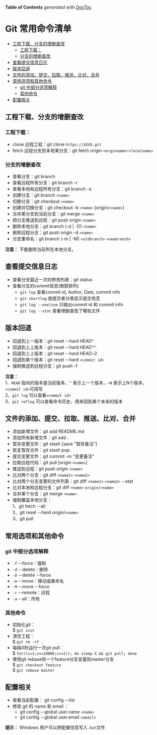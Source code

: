 <!-- START doctoc generated TOC please keep comment here to allow auto update -->
<!-- DON'T EDIT THIS SECTION, INSTEAD RE-RUN doctoc TO UPDATE -->
**Table of Contents**  *generated with [DocToc](https://github.com/thlorenz/doctoc)*
# Git 常用命令清单

- [工程下载、分支的增删查改](#%E5%B7%A5%E7%A8%8B%E4%B8%8B%E8%BD%BD%E5%88%86%E6%94%AF%E7%9A%84%E5%A2%9E%E5%88%A0%E6%9F%A5%E6%94%B9)
  - [工程下载：](#%E5%B7%A5%E7%A8%8B%E4%B8%8B%E8%BD%BD)
  - [分支的增删查改](#%E5%88%86%E6%94%AF%E7%9A%84%E5%A2%9E%E5%88%A0%E6%9F%A5%E6%94%B9)
- [查看提交信息日志](#%E6%9F%A5%E7%9C%8B%E6%8F%90%E4%BA%A4%E4%BF%A1%E6%81%AF%E6%97%A5%E5%BF%97)
- [版本回退](#%E7%89%88%E6%9C%AC%E5%9B%9E%E9%80%80)
- [文件的添加、提交、拉取、推送、比对、合并](#%E6%96%87%E4%BB%B6%E7%9A%84%E6%B7%BB%E5%8A%A0%E6%8F%90%E4%BA%A4%E6%8B%89%E5%8F%96%E6%8E%A8%E9%80%81%E6%AF%94%E5%AF%B9%E5%90%88%E5%B9%B6)
- [常用选项和其他命令](#%E5%B8%B8%E7%94%A8%E9%80%89%E9%A1%B9%E5%92%8C%E5%85%B6%E4%BB%96%E5%91%BD%E4%BB%A4)
  - [git 中部分选项解释](#git-%E4%B8%AD%E9%83%A8%E5%88%86%E9%80%89%E9%A1%B9%E8%A7%A3%E9%87%8A)
  - [其他命令](#%E5%85%B6%E4%BB%96%E5%91%BD%E4%BB%A4)
- [配置相关](#%E9%85%8D%E7%BD%AE%E7%9B%B8%E5%85%B3)

<!-- END doctoc generated TOC please keep comment here to allow auto update -->

## 工程下载、分支的增删查改

### 工程下载：

- clone 远程工程：git clone `https://XXXX.git`
- fetch 远程分支到本地某分支：git fetch origin `<orginname>`:`<localname>`

### 分支的增删查改

- 查看分支：git branch
- 查看远程所有分支：git branch -r
- 查看本地和远程所有分支：git branch -a
- 创建分支：git branch `<name>`
- 切换分支：git checkout `<name>`
- 创建并切换分支：git checkout -b `<name>` [origin/`<name>`]
- 合并某分支到当前分支：git merge `<name>`
- 把分支推送到远程：git push origin `<name>`
- 删除本地分支：git branch (-d | -D) `<name>`
- 删除远程分支：git push origin -d `<name>`
- 分支重命名：git branch (-m | -M) `<oldbranch>` `<newbranch>`

**注意：** 不能删除当前所在本地分支。

## 查看提交信息日志

- 查看分支最近一次的修改列表：git status
- 查看分支的commit信息(倒叙排列)
  - `git log`  查看commit id, Author, Date, commit info
  - `git shortlog` 按提交者分类显示提交信息
  - `git log --oneline` 只输出commit id 和 commit info
  - `git log --stat` 查看增删查改了哪些文件

## 版本回退

- 回退到上一版本：git reset --hard HEAD^
- 回退到上上版本：git reset --hard HEAD^^
- 回退到上上版本：git reset --hard HEAD~2
- 回退到某个版本：git reset --hard `<commit id>`
- 强制推送到远程分支：git push -f

**注意：**  
1、`HEAD` 指向的版本是当前版本，`^` 表示上一个版本，`~N` 表示上N个版本，`<commit id>`可简写  
2、`git log` 可以查看`<commit id>`  
3、`git reflog` 可以查看命令历史，用来回到某个未来的版本  

## 文件的添加、提交、拉取、推送、比对、合并

- 添加新增文件：git add README.md
- 添加所有新增文件：git add .
- 暂存变更文件：git stash [save "暂存备注"]
- 恢复暂存文件：git stash pop
- 提交变更文件：git commit -m "变更备注"
- 拉取远程代码：git pull [origin `<name>`]
- 推送到远程：git push origin `<name>`
- 比对两个分支：git diff `<name1>` `<name2>`
- 比对两个分支变更的文件列表：git diff `<name1>` `<name2>` --stat
- 比对本地和远程分支：git diff `<name>` `origin/<name>`
- 合并某个分支：git merge `<name>`
- 强制覆盖本地分支：  
    1、git fetch --all  
    2、git reset --hard origin/`<name>`   
    3、git pull  

## 常用选项和其他命令

### git 中部分选项解释
- `-f`  --force：强制
- `-d`  --delete：删除
- `-D`  --delete --force
- `-m`  --move：移动或重命名
- `-M`  --move --force
- `-r`  --remote：远程
- `-a`  --all：所有

### 其他命令
- 初始化git：  
$ `git init`
- 清空工程：  
$ `git rm -rf .`  
- 每隔X秒运行一次git pull：  
$ `for((i=1;i<=10000;i+=1)); do sleep X && git pull; done`
- 使用git rebase将一个feature分支变基到master分支  
$ `git checkout feature`  
$ `git rebase master`  

## 配置相关

- 查看当前配置： git config --list
- 修改 git 的 name 和 email ：
  - git config --global user.name `<name>`
  - git config --global user.email `<email>`

**提示：** Windows 用户可以把配置信息写入`.bat`文件
